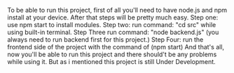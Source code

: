 To be able to run this project, first of all you'll need to have node.js and npm install at your device. After that steps will be pretty much easy. Step one: use npm start to install modules. Step two: run command: "cd src" while using built-in terminal. Step Three run command: "node backend.js" (you always need to run backend first for this project.) Step Four: run the frontend side of the project with the command of (npm start) And that's all, now you'll be able to run this project and there should't be any problems while using it. But as i mentioned this project is still Under Development.
